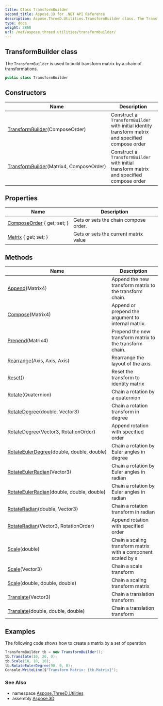 ```yaml
---
title: Class TransformBuilder
second_title: Aspose.3D for .NET API Reference
description: Aspose.ThreeD.Utilities.TransformBuilder class. The TransformBuilder is used to build transform matrix by a chain of transformations
type: docs
weight: 2860
url: /net/aspose.threed.utilities/transformbuilder/
---
```

## TransformBuilder class

The `TransformBuilder` is used to build transform matrix by a chain of transformations.

```csharp
public class TransformBuilder
```

## Constructors

| Name | Description |
| --- | --- |
| [TransformBuilder](transformbuilder/#constructor)(ComposeOrder) | Construct a `TransformBuilder` with initial identity transform matrix and specified compose order |
| [TransformBuilder](transformbuilder/#constructor_1)(Matrix4, ComposeOrder) | Construct a `TransformBuilder` with initial transform matrix and specified compose order |

## Properties

| Name | Description |
| --- | --- |
| [ComposeOrder](../../aspose.threed.utilities/transformbuilder/composeorder/) { get; set; } | Gets or sets the chain compose order. |
| [Matrix](../../aspose.threed.utilities/transformbuilder/matrix/) { get; set; } | Gets or sets the current matrix value |

## Methods

| Name | Description |
| --- | --- |
| [Append](../../aspose.threed.utilities/transformbuilder/append/)(Matrix4) | Append the new transform matrix to the transform chain. |
| [Compose](../../aspose.threed.utilities/transformbuilder/compose/)(Matrix4) | Append or prepend the argument to internal matrix. |
| [Prepend](../../aspose.threed.utilities/transformbuilder/prepend/)(Matrix4) | Prepend the new transform matrix to the transform chain. |
| [Rearrange](../../aspose.threed.utilities/transformbuilder/rearrange/)(Axis, Axis, Axis) | Rearrange the layout of the axis. |
| [Reset](../../aspose.threed.utilities/transformbuilder/reset/)() | Reset the transform to identity matrix |
| [Rotate](../../aspose.threed.utilities/transformbuilder/rotate/)(Quaternion) | Chain a rotation by a quaternion |
| [RotateDegree](../../aspose.threed.utilities/transformbuilder/rotatedegree/#rotatedegree)(double, Vector3) | Chain a rotation transform in degree |
| [RotateDegree](../../aspose.threed.utilities/transformbuilder/rotatedegree/#rotatedegree_1)(Vector3, RotationOrder) | Append rotation with specified order |
| [RotateEulerDegree](../../aspose.threed.utilities/transformbuilder/rotateeulerdegree/)(double, double, double) | Chain a rotation by Euler angles in degree |
| [RotateEulerRadian](../../aspose.threed.utilities/transformbuilder/rotateeulerradian/#rotateeulerradian)(Vector3) | Chain a rotation by Euler angles in radian |
| [RotateEulerRadian](../../aspose.threed.utilities/transformbuilder/rotateeulerradian/#rotateeulerradian_1)(double, double, double) | Chain a rotation by Euler angles in radian |
| [RotateRadian](../../aspose.threed.utilities/transformbuilder/rotateradian/#rotateradian)(double, Vector3) | Chain a rotation transform in radian |
| [RotateRadian](../../aspose.threed.utilities/transformbuilder/rotateradian/#rotateradian_1)(Vector3, RotationOrder) | Append rotation with specified order |
| [Scale](../../aspose.threed.utilities/transformbuilder/scale/#scale_1)(double) | Chain a scaling transform matrix with a component scaled by s |
| [Scale](../../aspose.threed.utilities/transformbuilder/scale/#scale)(Vector3) | Chain a scale transform |
| [Scale](../../aspose.threed.utilities/transformbuilder/scale/#scale_2)(double, double, double) | Chain a scaling transform matrix |
| [Translate](../../aspose.threed.utilities/transformbuilder/translate/#translate)(Vector3) | Chain a translation transform |
| [Translate](../../aspose.threed.utilities/transformbuilder/translate/#translate_1)(double, double, double) | Chain a translation transform |

## Examples

The following code shows how to create a matrix by a set of operation

```csharp
TransformBuilder tb = new TransformBuilder();
tb.Translate(10, 20, 0);
tb.Scale(10, 10, 10);
tb.RotateEulerDegree(90, 0, 0);
Console.WriteLine($"Transform Matrix: {tb.Matrix}");
```

### See Also

* namespace [Aspose.ThreeD.Utilities](../../aspose.threed.utilities/)
* assembly [Aspose.3D](../../)


